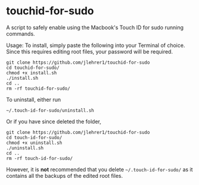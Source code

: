 # touchid-for-sudo
A script to safely enable using the Macbook's Touch ID for sudo running
commands.

Usage:
To install, simply paste the following into your Terminal of choice. Since this
requires editing root files, your password will be required.

```shell
git clone https://github.com/jlehrer1/touchid-for-sudo
cd touchid-for-sudo/
chmod +x install.sh
./install.sh
cd ..
rm -rf touchid-for-sudo/
```

To uninstall, either run
```shell
~/.touch-id-for-sudo/uninstall.sh
```

Or if you have since deleted the folder,
```shell
git clone https://github.com/jlehrer1/touchid-for-sudo
cd touch-id-for-sudo/
chmod +x uninstall.sh
./uninstall.sh
cd ..
rm -rf touch-id-for-sudo/
```

However, it is **not** recommended that you delete `~/.touch-id-for-sudo/` as it
contains all the backups of the edited root files.
